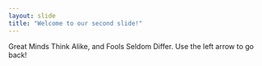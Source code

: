 ```yaml
---
layout: slide
title: "Welcome to our second slide!"
---
```

Great Minds Think Alike, and Fools Seldom Differ.
Use the left arrow to go back!
